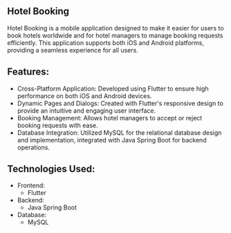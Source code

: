 ## Hotel Booking
Hotel Booking is a mobile application designed to make it easier for users to book hotels worldwide and for hotel managers to manage booking requests efficiently. This application supports both iOS and Android platforms, providing a seamless experience for all users.

## Features:
- Cross-Platform Application: Developed using Flutter to ensure high performance on both iOS and Android devices.
- Dynamic Pages and Dialogs: Created with Flutter's responsive design to provide an intuitive and engaging user interface.
- Booking Management: Allows hotel managers to accept or reject booking requests with ease.
- Database Integration: Utilized MySQL for the relational database design and implementation, integrated with Java Spring Boot for backend operations.


## Technologies Used:
- Frontend:
  - Flutter
- Backend:
  - Java Spring Boot
- Database:
  - MySQL
